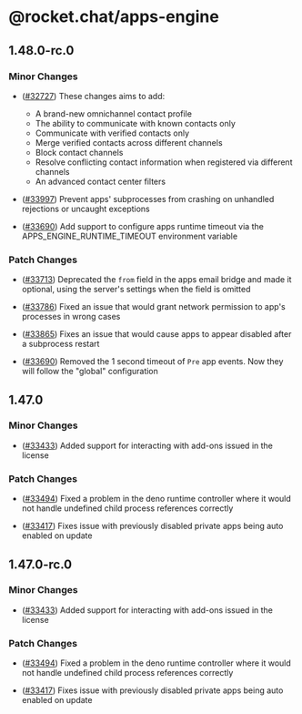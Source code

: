 # @rocket.chat/apps-engine

## 1.48.0-rc.0

### Minor Changes

-   ([#32727](https://github.com/RocketChat/Rocket.Chat/pull/32727)) These changes aims to add:
    -   A brand-new omnichannel contact profile
    -   The ability to communicate with known contacts only
    -   Communicate with verified contacts only
    -   Merge verified contacts across different channels
    -   Block contact channels
    -   Resolve conflicting contact information when registered via different channels
    -   An advanced contact center filters
-   ([#33997](https://github.com/RocketChat/Rocket.Chat/pull/33997)) Prevent apps' subprocesses from crashing on unhandled rejections or uncaught exceptions

-   ([#33690](https://github.com/RocketChat/Rocket.Chat/pull/33690)) Add support to configure apps runtime timeout via the APPS_ENGINE_RUNTIME_TIMEOUT environment variable

### Patch Changes

-   ([#33713](https://github.com/RocketChat/Rocket.Chat/pull/33713)) Deprecated the `from` field in the apps email bridge and made it optional, using the server's settings when the field is omitted

-   ([#33786](https://github.com/RocketChat/Rocket.Chat/pull/33786)) Fixed an issue that would grant network permission to app's processes in wrong cases

-   ([#33865](https://github.com/RocketChat/Rocket.Chat/pull/33865)) Fixes an issue that would cause apps to appear disabled after a subprocess restart

-   ([#33690](https://github.com/RocketChat/Rocket.Chat/pull/33690)) Removed the 1 second timeout of `Pre` app events. Now they will follow the "global" configuration

## 1.47.0

### Minor Changes

-   ([#33433](https://github.com/RocketChat/Rocket.Chat/pull/33433)) Added support for interacting with add-ons issued in the license

### Patch Changes

-   ([#33494](https://github.com/RocketChat/Rocket.Chat/pull/33494)) Fixed a problem in the deno runtime controller where it would not handle undefined child process references correctly

-   ([#33417](https://github.com/RocketChat/Rocket.Chat/pull/33417)) Fixes issue with previously disabled private apps being auto enabled on update

## 1.47.0-rc.0

### Minor Changes

-   ([#33433](https://github.com/RocketChat/Rocket.Chat/pull/33433)) Added support for interacting with add-ons issued in the license

### Patch Changes

-   ([#33494](https://github.com/RocketChat/Rocket.Chat/pull/33494)) Fixed a problem in the deno runtime controller where it would not handle undefined child process references correctly

-   ([#33417](https://github.com/RocketChat/Rocket.Chat/pull/33417)) Fixes issue with previously disabled private apps being auto enabled on update
